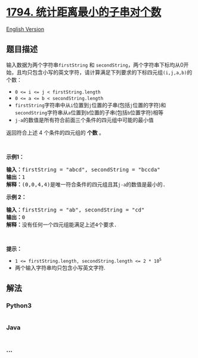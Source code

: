 # [1794. 统计距离最小的子串对个数](https://leetcode-cn.com/problems/count-pairs-of-equal-substrings-with-minimum-difference)

[English Version](/solution/1700-1799/1794.Count%20Pairs%20of%20Equal%20Substrings%20With%20Minimum%20Difference/README_EN.md)

## 题目描述

<!-- 这里写题目描述 -->

<p>输入数据为两个字符串<code>firstString</code> 和 <code>secondString</code>，两个字符串下标均从0开始，且均只包含小写的英文字符，请计算满足下列要求的下标四元组<code>(i,j,a,b)</code>的个数：</p>

<ul>
	<li><code>0 <= i <= j < firstString.length</code></li>
	<li><code>0 <= a <= b < secondString.length</code></li>
	<li><code>firstString</code>字符串中从<code>i</code>位置到<code>j</code>位置的子串(包括<code>j</code>位置的字符)和<code>secondString</code>字符串从<code>a</code>位置到<code>b</code>位置的子串(包括<code>b</code>位置字符)相等</li>
	<li><code>j-a</code>的数值是所有符合前面三个条件的四元组中可能的最小值</li>
</ul>

<p>返回符合上述 4 个条件的四元组的 <strong>个数</strong> 。</p>

<p> </p>

<p><strong>示例1：</strong></p>

<pre>
<strong>输入：</strong>firstString = "abcd", secondString = "bccda"
<strong>输出：</strong>1
<strong>解释：</strong>(0,0,4,4)是唯一符合条件的四元组且其<code>j-a</code>的数值是最小的.
</pre>

<p><strong>示例 2：</strong></p>

<pre>
<strong>输入：</strong>firstString = "ab", secondString = "cd"
<strong>输出：</strong>0
<strong>解释：</strong>没有任何一个四元组能满足上述4个要求.
</pre>

<p> </p>

<p><strong>提示：</strong></p>

<ul>
	<li><code>1 <= firstString.length, secondString.length <= 2 * 10<sup>5</sup></code></li>
	<li>两个输入字符串均只包含小写英文字符.</li>
</ul>

## 解法

<!-- 这里可写通用的实现逻辑 -->

<!-- tabs:start -->

### **Python3**

<!-- 这里可写当前语言的特殊实现逻辑 -->

```python

```

### **Java**

<!-- 这里可写当前语言的特殊实现逻辑 -->

```java

```

### **...**

```

```

<!-- tabs:end -->
